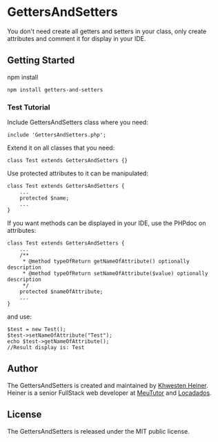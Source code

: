 # GettersAndSetters
You don't need create all getters and setters in your class, only create attributes and comment it for display in your IDE.

## Getting Started

npm install

    npm install getters-and-setters

### Test Tutorial

Include GettersAndSetters class where you need:

    include 'GettersAndSetters.php';

Extend it on all classes that you need:

    class Test extends GettersAndSetters {}

Use protected attributes to it can be manipulated:

    class Test extends GettersAndSetters {
        ...
        protected $name;
        ...
    }

If you want methods can be displayed in your IDE, use the PHPdoc on attributes:

    class Test extends GettersAndSetters {
        ...
        /**
         * @method typeOfReturn getNameOfAttribute() optionally description
         * @method typeOfReturn setNameOfAttribute($value) optionally description
         */
        protected $nameOfAttribute;
        ...
    }

and use:

    $test = new Test();
    $test->setNameOfAttribute("Test");
    echo $test->getNameOfAttribute();
    //Result display is: Test

## Author

The GettersAndSetters is created and maintained by [Khwesten Heiner](https://www.facebook.com/khwesten). Heiner is a senior FullStack web developer at [MeuTutor](http://www.meututor.com.br/) and [Locadados](https://www.facebook.com/locadados).

## License

The GettersAndSetters is released under the MIT public license.
